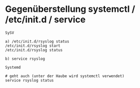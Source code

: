 # Gegenüberstellung systemctl / /etc/init.d / service 

```
SySV

a) /etc/init.d/rsyslog status 
/etc/init.d/rsyslog start
/etc/init.d/rsyslog status

b) service rsyslog 

Systemd 

# geht auch (unter der Haube wird systemctl verwendet) 
service rsyslog status 


```
